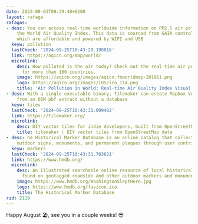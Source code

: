 ```yaml
---
date: 2023-08-03T09:39:40+0200
layout: rafaga
rafagas:
- desc: You can access real-time worldwide information on PM2.5 air pollution through
    the World Air Quality Index. This data is sourced from GAIA control stations,
    which are affordable and powered by WIFI and USB
  keyw: pollution
  lastCheck: '2024-09-25T10:43:28.198816'
  link: https://aqicn.org/map/world/
  microlink:
    desc: How polluted is the air today? Check out the real-time air pollution map,
      for more than 100 countries.
    image: https://aqicn.org/images/aqicn.fbworldmap-201911.png
    logo: https://aqicn.org/images/iOS/ico_114.png
    title: 'Air Pollution in World: Real-time Air Quality Index Visual Map'
- desc: With a single executable binary, Tilemaker can create Mapbox Vector Tiles
    from an OSM pbf extract without a database
  keyw: tiles
  lastCheck: '2024-09-25T10:43:31.009482'
  link: https://tilemaker.org/
  microlink:
    desc: DIY vector tiles for indie developers, built from OpenStreetMap data
    title: tilemaker | DIY vector tiles from OpenStreetMap data
- desc: he Historical Marker Database is an online catalog that collects images of
    outdoor signs, monuments, and permanent plaques through user contributions
  keyw: markers
  lastCheck: '2024-09-25T10:43:31.703621'
  link: https://www.hmdb.org/
  microlink:
    desc: An illustrated searchable online resource of local historical information
      found on geotagged roadside and other outdoor markers and monuments.
    image: https://www.hmdb.org/WashingtonSleptHere.jpg
    logo: https://www.hmdb.org/favicon.ico
    title: The Historical Marker Database
rid: 2119
---
```


Happy August 🏖, see you in a couple weeks! 😎